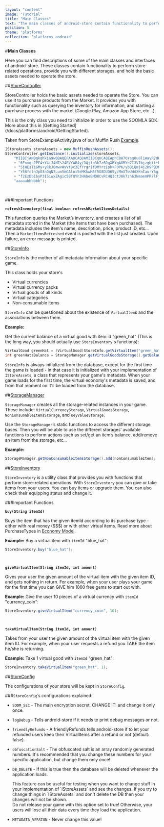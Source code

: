```yaml
---
layout: "content"
image: "Tutorial"
title: "Main Classes"
text: "The main classes of android-store contain functionality to perform store-related operations, provide you with different storages, and hold the basic assets needed to operate the store."
position: 5
theme: 'platforms'
collection: 'platforms_android'
---
```


#**Main Classes**

Here you can find descriptions of some of the main classes and interfaces of android-store. These classes contain functionality to perform store-related operations, provide you with different storages, and hold the basic assets needed to operate the store.

##[StoreController](https://github.com/soomla/android-store/blob/master/SoomlaAndroidStore/src/com/soomla/store/StoreController.java)

StoreController holds the basic assets needed to operate the Store. You can use it to purchase products from the Market. It provides you with functionality such as querying the inventory for information, and starting a purchase process with the market (Google Play, Amazon App Store, etc…).

<div class="info-box">This is the only class you need to initialize in order to use the SOOMLA SDK. More about this in [Getting Started](/docs/platforms/android/GettingStarted).</div>

Taken from StoreExampleActivity.java of our Muffin Rush [Example](https://github.com/soomla/android-store/tree/master/SoomlaAndroidExample/src/com/soomla/example).

``` java
IStoreAssets storeAssets = new MuffinRushAssets();
StoreController.getInstance().initialize(storeAssets,
    "MIIBIjANBgkqhkiG9w0BAQEFAAOCAQ8AMIIBCgKCAQEAphC8H7OYag8u8l1WayR7dHMKFC+XC09tLk9A"
    + "6FnxqsJPF4+Y4iJ4NTs24PVYWB4y/DQjfo3b7z6DqXBYgAOMYn7I3VIbjzgbit+DgGWfmiKWCQotcG"
    + "5jWEsTiGMy+yRkJ6mwvWyVt8c3EfYrgrIfDMYrzIpk+F0PK/ybDiQmj4j2H9PB3NwOMpaGCkKM3IrE"
    + "Y66fclnJpO3nDqN7Lun5mGAlni5eMKkwM5f5O8DUD65y/MmXTwUddXKnIaurY6giRcJktK6zWsFopx"
    + "f2EzDb1byP3ISiwxZAgic5BfQYh3HAbeEMD0CvRCHQIctJ8k7zn63NmaemPR7lFjY1GNWeowIDAQAB",
    "aaaaabbbbbb");
```

<br>

###Important Functions

**`refreshInventory(final boolean refreshMarketItemsDetails)`**

This function queries the Market’s inventory, and creates a list of all metadata stored in the Market (the items that have been purchased). The metadata includes the item's name, description, price, product ID, etc… Then a `MarketItemsRefreshed` event is posted with the list just created. Upon failure, an error message is printed.

##[StoreInfo](https://github.com/soomla/android-store/blob/master/SoomlaAndroidStore/src/com/soomla/store/data/StoreInfo.java)

`StoreInfo` is the mother of all metadata information about your specific game.

This class holds your store's

- Virtual currencies
- Virtual currency packs
- Virtual goods of all kinds
- Virtual categories
- Non-consumable items

`StoreInfo` can be questioned about the existence of `VirtualItem`s and the associations between them.

**Example:**

Get the current balance of a virtual good with item id "green_hat" (This is the long way, you should actually use `StoreInventory`'s functions):

``` java
VirtualGood greenHat = (VirtualGood)StoreInfo.getVirtualItem("green_hat");
int greenHatsBalance = StorageManager.getVirtualGoodsStorage().getBalance(greenHat);
```

`StoreInfo` is always initialized from the database, except for the first time the game is loaded - in that case it is initialized with your implementation of `IStoreAssets`, a class that represents your game's metadata. When your game loads for the first time, the virtual economy's metadata is saved, and from that moment on it'll be loaded from the database.

##[StorageManager](https://github.com/soomla/android-store/blob/master/SoomlaAndroidStore/src/com/soomla/store/data/StorageManager.java)

`StorageManager` creates all the storage-related instances in your game. These include: `VirtualCurrencyStorage`, `VirtualGoodsStorage`, `NonConsumableItemsStorage`, and `KeyValueStorage`.

Use the `StorageManager`’s static functions to access the different storage bases. Then you will be able to use the different storages’ available functions to perform actions such as set/get an item’s balance, add/remove an item from the storage, etc…

**Example:**

``` java
StorageManager.getNonConsumableItemsStorage().add(nonConsumableItem);
```

##[StoreInventory](https://github.com/soomla/android-store/blob/master/SoomlaAndroidStore/src/com/soomla/store/StoreInventory.java)

`StoreInventory` is a utility class that provides you with functions that perform store-related operations. With `StoreInventory` you can give or take items from your users. You can buy items or upgrade them. You can also check their equipping status and change it.

###Important Functions

**`buy(String itemId)`**

Buys the item that has the given itemId according to its purchase type - either with real money ($$$) or with other virtual items. Read more about PurchaseTypes in [Economy Model](/docs/platforms/android/EconomyModel).

**Example:** Buy a virtual item with `itemId` "blue_hat":

``` java
StoreInventory.buy("blue_hat");
```

<br>

**`giveVirtualItem(String itemId, int amount)`**

Gives your user the given amount of the virtual item with the given item ID, and gets nothing in return. For example, when your user plays your game for the first time you can GIVE him 1000 free gems to start out with.

**Example:** Give the user 10 pieces of a virtual currency with `itemId` "currency_coin":

``` java
StoreInventory.giveVirtualItem("currency_coin", 10);
```

<br>

**`takeVirtualItem(String itemId, int amount)`**

Takes from your user the given amount of the virtual item with the given item ID. For example, when your user requests a refund you TAKE the item he/she is returning.

**Example:**  Take 1 virtual good with `itemId` "green_hat":

``` java
StoreInventory.takeVirtualItem("green_hat", 1);
```


##[StoreConfig](https://github.com/soomla/android-store/blob/master/SoomlaAndroidStore/src/com/soomla/store/StoreConfig.java)

The configurations of your store will be kept in `StoreConfig`.

###`StoreConfig`’s configurations explained:

* `SOOM_SEC` - The main encryption secret. CHANGE IT! and change it only once.

* `logDebug` - Tells android-store if it needs to print debug messages or not.

* `friendlyRefunds` - A friendlyRefunds tells android-store if to let your refunded users keep their VirtualItems after a refund or not (default: false).

* `obfuscationSalt` - The obfuscated salt is an array randomly generated numbers. It's recommended that you change these numbers for your specific application, but change them only once!

* `DB_DELETE` - If this is true then the database will be deleted whenever the application loads.

    <div class="info-box">This feature can be useful for testing when you want to change stuff in your implementation of `IStoreAssets` and see the changes. If you try to change things in `IStoreAssets` and don't delete the DB then your changes will not be shown.</div>

    <div class="warning-box">Do not release your game with this option set to true! Otherwise, your users will lose all their data every time they load the application.</div>

* `METADATA_VERSION` - Never change this value!
